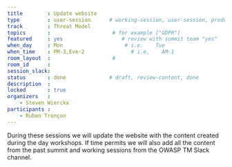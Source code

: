 ```yaml
---
title        : Update website
type         : user-session      # working-session, user-session, product-session
track        : Threat Model
topics       :                    # for example ["GDPR"]
featured     : yes                   # review with summit team "yes"
when_day     : Mon                    # i.e.    Tue
when_time    : PM-3,Eve-2               # i.e.    AM-1
room_layout  :                    #
room_id      :
session_slack:
status       : done              # draft, review-content, done
description  :
locked       : true
organizers   :
    - Steven Wierckx
participants :
    - Ruben Tronçon
---
```


During these sessions we will update the website with the content created during the day workshops.
If time permits we will also add all the content from the past summit and working sessions from the OWASP TM Slack channel.
